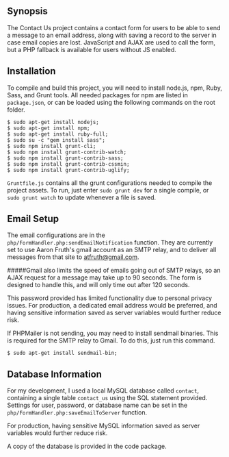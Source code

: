 ## Synopsis

The Contact Us project contains a contact form for users to be able to send a message to an email address, along with saving a record to the server in case email copies are lost. JavaScript and AJAX are used to call the form, but a PHP fallback is available for users without JS enabled.

## Installation

To compile and build this project, you will need to install node.js, npm, Ruby, Sass, and Grunt tools. All needed packages for npm are listed in `package.json`, or can be loaded using the following commands on the root folder.

```
$ sudo apt-get install nodejs;
$ sudo apt-get install npm;
$ sudo apt-get install ruby-full;
$ sudo su -c "gem install sass";
$ sudo npm install grunt-cli;
$ sudo npm install grunt-contrib-watch;
$ sudo npm install grunt-contrib-sass;
$ sudo npm install grunt-contrib-cssmin;
$ sudo npm install grunt-contrib-uglify;
```

`Gruntfile.js` contains all the grunt configurations needed to compile the project assets. To run, just enter `sudo grunt dev` for a single compile, or `sudo grunt watch` to update whenever a file is saved.

## Email Setup

The email configurations are in the `php/FormHandler.php:sendEmailNotification` function. They are currently set to use Aaron Fruth's gmail account as an SMTP relay, and to deliver all messages from that site to atfruth@gmail.com.

#####Gmail also limits the speed of emails going out of SMTP relays, so an AJAX request for a message may take up to 90 seconds. The form is designed to handle this, and will only time out after 120 seconds.

This password provided has limited functionality due to personal privacy issues. For production, a dedicated email address would be preferred, and having sensitive information saved as server variables would further reduce risk.

If PHPMailer is not sending, you may need to install sendmail binaries. This is required for the SMTP relay to Gmail. To do this, just run this command.

```
$ sudo apt-get install sendmail-bin;
```

## Database Information

For my development, I used a local MySQL database called `contact`, containing a single table `contact_us` using the SQL statement provided. Settings for user, password, or database name can be set in the `php/FormHandler.php:saveEmailToServer` function.

For production, having sensitive MySQL information saved as server variables would further reduce risk.

A copy of the database is provided in the code package.
